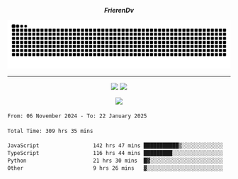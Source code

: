 ***<p align="center">FrierenDv</p>***

<div align="center">
  <picture>
      <source
    media="(prefers-color-scheme: dark)"
      srcset="https://raw.githubusercontent.com/platane/snk/output/github-contribution-grid-snake-dark.svg"
      />
    <source
      media="(prefers-color-scheme: light)"
      srcset="https://raw.githubusercontent.com/xct007/xct007/output/github-contribution-grid-snake.svg"
      />
    <img
      alt="Snake"
      src="https://raw.githubusercontent.com/xct007/xct007/output/github-contribution-grid-snake.svg"
      />
  </picture>

</div>

___
<p align="center">
  <img src="https://readme-stats-blush-eta.vercel.app/api/top-langs/?username=xct007&layout=compact" />
  <img src="https://readme-stats-blush-eta.vercel.app/api?username=xct007&show_icons=true&theme=transparent&hide_title=true&include_all_commits=true" />
</p>

<p align="center">
  <img src="https://github-profile-trophy.vercel.app/?username=xct007&theme=light&margin-w=15" />
</p>
<!--START_SECTION:waka-->

```txt
From: 06 November 2024 - To: 22 January 2025

Total Time: 309 hrs 35 mins

JavaScript                 142 hrs 47 mins ███████████▒░░░░░░░░░░░░░   44.76 %
TypeScript                 116 hrs 44 mins █████████░░░░░░░░░░░░░░░░   36.59 %
Python                     21 hrs 30 mins  █▓░░░░░░░░░░░░░░░░░░░░░░░   06.74 %
Other                      9 hrs 26 mins   ▓░░░░░░░░░░░░░░░░░░░░░░░░   02.96 %
```

<!--END_SECTION:waka-->
